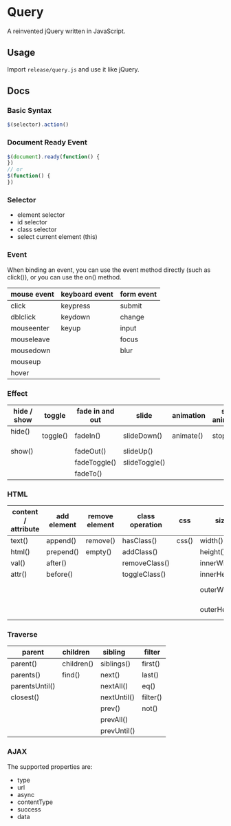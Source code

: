 # Query
A reinvented jQuery written in JavaScript.

## Usage
Import `release/query.js` and use it like jQuery.

## Docs
### Basic Syntax
```JavaScript
$(selector).action()
```

### Document Ready Event
```JavaScript
$(document).ready(function() {
})
// or
$(function() {
})
```

### Selector
- element selector
- id selector
- class selector
- select current element (this)

### Event
When binding an event, you can use the event method directly (such as click()), or you can use the on() method.

| mouse event | keyboard event | form event |
| ----------- | -------------- | ---------- |
| click       | keypress       | submit     |
| dblclick    | keydown        | change     |
| mouseenter  | keyup          | input      |
| mouseleave  |                | focus      |
| mousedown   |                | blur       |
| mouseup     |                |            |
| hover       |                |            |

### Effect
| hide / show | toggle   | fade in and out | slide         | animation | stop animation |
| ----------- | -------- | --------------- | ------------- | --------- | -------------- |
| hide()      | toggle() | fadeIn()        | slideDown()   | animate() | stop()         |
| show()      |          | fadeOut()       | slideUp()     |           |                |
|             |          | fadeToggle()    | slideToggle() |           |                |
|             |          | fadeTo()        |               |           |                |

### HTML
| content / attribute | add element | remove element | class operation | css            | size          |
| ------------------- | ----------- | -------------- | --------------- | -------------- | ------------- |
| text()              | append()    | remove()       | hasClass()      | css()          | width()       |
| html()              | prepend()   | empty()        | addClass()      |                | height()      |
| val()               | after()     |                | removeClass()   |                | innerWidth()  |
| attr()              | before()    |                | toggleClass()   |                | innerHeight() |
|                     |             |                |                 |                | outerWidth()  |
|                     |             |                |                 |                | outerHeight() |

### Traverse
| parent         | children   | sibling     | filter  |
| -------------- | ---------- | ----------- | ------- |
| parent()       | children() | siblings()  | first() |
| parents()      | find()     | next()      | last()  |
| parentsUntil() |            | nextAll()   | eq()    |
| closest()      |            | nextUntil() | filter()|
|                |            | prev()      | not()   |
|                |            | prevAll()   |         |
|                |            | prevUntil() |         |

### AJAX
The supported properties are:
- type
- url
- async
- contentType
- success
- data
